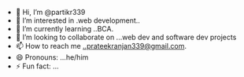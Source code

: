 - 👋 Hi, I’m @partikr339
- 👀 I’m interested in .web development..
- 🌱 I’m currently learning ..BCA.
- 💞️ I’m looking to collaborate on ...web dev and software dev projects
- 📫 How to reach me ..prateekranjan339@gmail.com.
- 😄 Pronouns: ...he/him
- ⚡ Fun fact: ...

<!---
partikr339/partikr339 is a ✨ special ✨ repository because its `README.md` (this file) appears on your GitHub profile.
You can click the Preview link to take a look at your changes.
--->

